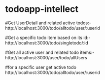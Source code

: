 # todoapp-intellect

#Get UserDetail and related acitve todos:-
  http://localhost:3000/todo/alltodo/user/:userid
  
#Get a specific todo item based on its id:-
 http://localhost:3000/todo/singletodo/:id
 
#Get all active user and related todo items:-
 http://localhost:3000/user/todo/allUsers
 
#for a specific user get active todo
 http://localhost:3000/todo/alltodo/user/:userid
